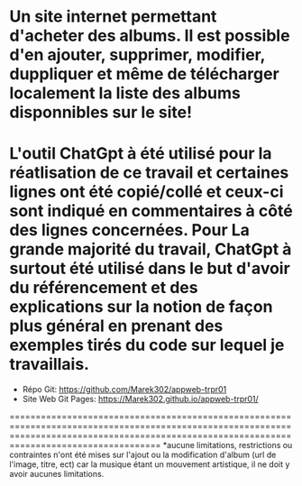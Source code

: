 Un site internet permettant d'acheter des albums. Il est possible d'en ajouter, supprimer, modifier, duppliquer et même de télécharger localement la liste des albums disponnibles sur le site!
===============================================================================================================================================================================================
L'outil ChatGpt à été utilisé pour la réatlisation de ce travail et certaines lignes ont été copié/collé et ceux-ci sont indiqué en commentaires à côté des lignes concernées.
Pour La grande majorité du travail, ChatGpt à surtout été utilisé dans le but d'avoir du référencement et des explications sur la notion de façon plus général en prenant des exemples
tirés du code sur lequel je travaillais.
===============================================================================================================================================================================================

- Répo Git: https://github.com/Marek302/appweb-trpr01
- Site Web Git Pages: https://Marek302.github.io/appweb-trpr01/

===============================================================================================================================================================================================
*aucune limitations, restrictions ou contraintes n'ont été mises sur l'ajout ou la modification d'album (url de l'image, titre, ect) car la musique étant un mouvement artistique, il ne doit
y avoir aucunes limitations.
